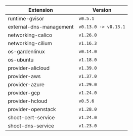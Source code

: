 | Extension      |  Version | 
| ----------- | ----------- |
|runtime-gvisor|```v0.5.1```|
|external-dns-management|```v0.13.0 -> v0.13.1```|
|networking-calico|```v1.26.0```|
|networking-cilium|```v1.16.3```|
|os-gardenlinux|```v0.14.0```|
|os-ubuntu|```v1.18.0```|
|provider-alicloud|```v1.39.0```|
|provider-aws|```v1.37.0```|
|provider-azure|```v1.29.0```|
|provider-gcp|```v1.24.0```|
|provider-hcloud|```v0.5.6```|
|provider-openstack|```v1.28.0```|
|shoot-cert-service|```v1.24.0```|
|shoot-dns-service|```v1.23.0```|
